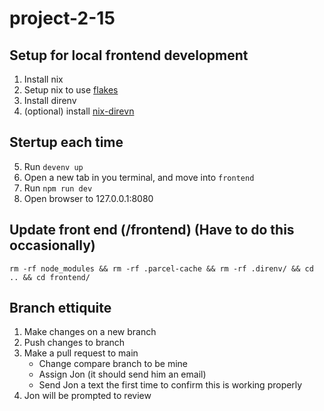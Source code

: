 # project-2-15

## Setup for local frontend development

1. Install nix
2. Setup nix to use [flakes](https://nixos.wiki/wiki/Flakes)
3. Install direnv
4. (optional) install [nix-direvn](https://github.com/nix-community/nix-direnv)

## Stertup each time

5. Run `devenv up`
6. Open a new tab in you terminal, and move into `frontend`
7. Run `npm run dev`
8. Open browser to 127.0.0.1:8080

## Update front end (/frontend) (Have to do this occasionally)
`rm -rf node_modules && rm -rf .parcel-cache && rm -rf .direnv/ && cd .. && cd frontend/`

## Branch ettiquite

1. Make changes on a new branch
2. Push changes to branch
3. Make a pull request to main
    - Change compare branch to be mine
    - Assign Jon (it should send him an email)
    - Send Jon a text the first time to confirm this is working properly
4. Jon will be prompted to review